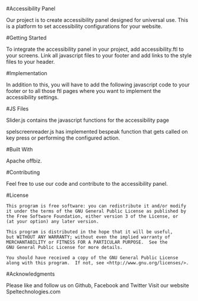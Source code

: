 #Accessibility Panel

Our project is to create accessibility panel designed for universal use. This is a platform to set accessibility configurations for your website.

#Getting Started

To integrate the accessibility panel in your project, add accessibility.ftl to your screens.
Link all javascript files to your footer and add links to the style files to your header.

#Implementation

In addition to this, you will have to add the following javascript code to your footer or to all those ftl pages where you want to implement the accessibility settings.

<script type="text/javascript">
    $(document).ready(function() {

           // accessibility - add tabIndex to p, h*, label, span tags dynamically if allText option is selected
             setTabIndexToSpeakAllText();

 });
</script>

#JS Files

Slider.js contains the javascript functions for the accessibility page

spelscreenreader.js has implemented bespeak function that gets called on key press or performing the configured action.

#Built With

Apache offbiz. 

#Contributing

Feel free to use our code and contribute to the accessibility panel.


#License

    This program is free software: you can redistribute it and/or modify
    it under the terms of the GNU General Public License as published by
    the Free Software Foundation, either version 3 of the License, or
    (at your option) any later version.

    This program is distributed in the hope that it will be useful,
    but WITHOUT ANY WARRANTY; without even the implied warranty of
    MERCHANTABILITY or FITNESS FOR A PARTICULAR PURPOSE.  See the
    GNU General Public License for more details.

    You should have received a copy of the GNU General Public License
    along with this program.  If not, see <http://www.gnu.org/licenses/>.

#Acknowledgments

Please like and follow us on Github, Facebook and Twitter
Visit our website Speltechnologies.com

